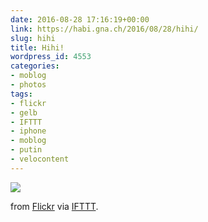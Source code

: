 ```yaml
---
date: 2016-08-28 17:16:19+00:00
link: https://habi.gna.ch/2016/08/28/hihi/
slug: hihi
title: Hihi!
wordpress_id: 4553
categories:
- moblog
- photos
tags:
- flickr
- gelb
- IFTTT
- iphone
- moblog
- putin
- velocontent
---
```


![](http://ift.tt/2bAM3oc)  

  

from [Flickr](http://flic.kr/p/LCw9xD) via [IFTTT](http://ift.tt/1c4nCfM).
